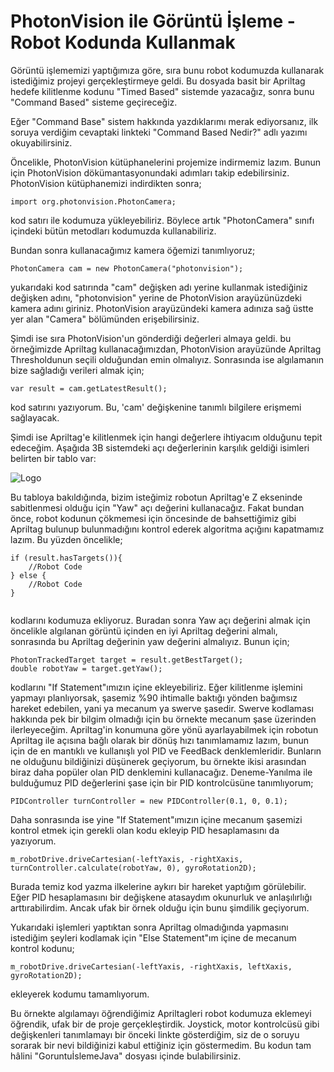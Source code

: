 # PhotonVision ile Görüntü İşleme - Robot Kodunda Kullanmak
Görüntü işlememizi yaptığımıza göre, sıra bunu robot kodumuzda kullanarak istediğimiz projeyi gerçekleştirmeye geldi. Bu dosyada basit bir Apriltag hedefe kilitlenme kodunu "Timed Based" sistemde yazacağız, sonra bunu "Command Based" sisteme geçireceğiz.

Eğer "Command Base" sistem hakkında yazdıklarımı merak ediyorsanız, ilk soruya verdiğim cevaptaki linkteki "Command Based Nedir?" adlı yazımı okuyabilirsiniz.

Öncelikle, PhotonVision kütüphanelerini projemize indirmemiz lazım. Bunun için PhotonVision dökümantasyonundaki adımları takip edebilirsiniz. PhotonVision kütüphanemizi indirdikten sonra;
```
import org.photonvision.PhotonCamera;
```
kod satırı ile kodumuza yükleyebiliriz. Böylece artık "PhotonCamera" sınıfı içindeki bütün metodları kodumuzda kullanabiliriz. 

Bundan sonra kullanacağımız kamera öğemizi tanımlıyoruz;
```
PhotonCamera cam = new PhotonCamera("photonvision");
```
yukarıdaki kod satırında "cam" değişken adı yerine kullanmak istediğiniz değişken adını, "photonvision" yerine de PhotonVision arayüzünüzdeki kamera adını giriniz. PhotonVision arayüzündeki kamera adınıza sağ üstte yer alan "Camera" bölümünden erişebilirsiniz.

Şimdi ise sıra PhotonVision'un gönderdiği değerleri almaya geldi. bu örneğimizde Apriltag kullanacağımızdan, PhotonVision arayüzünde Apriltag Thresholdunun seçili olduğundan emin olmalıyız. Sonrasında ise algılamanın bize sağladığı verileri almak için; 

```
var result = cam.getLatestResult();
```
kod satırını yazıyorum. Bu, 'cam' değişkenine tanımlı bilgilere erişmemi sağlayacak.

Şimdi ise Apriltag'e kilitlenmek için hangi değerlere ihtiyacım olduğunu tepit edeceğim. Aşağıda 3B sistemdeki açı değerlerinin karşılık geldiği isimleri belirten bir tablo var:

![Logo](https://docs.photonvision.org/en/latest/_images/camera-coord.png)

Bu tabloya bakıldığında, bizim isteğimiz robotun Apriltag'e Z ekseninde sabitlenmesi olduğu için "Yaw" açı değerini kullanacağız. Fakat bundan önce, robot kodunun çökmemesi için öncesinde de bahsettiğimiz gibi Apriltag bulunup bulunmadığını kontrol ederek algoritma açığını kapatmamız lazım. Bu yüzden öncelikle;
```
if (result.hasTargets()){
    //Robot Code
} else {
    //Robot Code
}
     
```
kodlarını kodumuza ekliyoruz. Buradan sonra Yaw açı değerini almak için öncelikle algılanan görüntü içinden en iyi Apriltag değerini almalı, sonrasında bu Apriltag değerinin yaw değerini almalıyız. Bunun için; 
```
PhotonTrackedTarget target = result.getBestTarget();
double robotYaw = target.getYaw();
```
kodlarını "If Statement"ımızın içine ekleyebiliriz. Eğer kilitlenme işlemini yapmayı planlıyorsak, şasemiz %90 ihtimalle baktığı yönden bağımsız hareket edebilen, yani ya mecanum ya swerve şasedir. Swerve kodlaması hakkında pek bir bilgim olmadığı için bu örnekte mecanum şase üzerinden ilerleyeceğim. Apriltag'in konumuna göre yönü ayarlayabilmek için robotun Apriltag ile açısına bağlı olarak bir dönüş hızı tanımlamamız lazım, bunun için de en mantıklı ve kullanışlı yol PID ve FeedBack denklemleridir. Bunların ne olduğunu bildiğinizi düşünerek geçiyorum, bu örnekte ikisi arasından biraz daha popüler olan PID denklemini kullanacağız. Deneme-Yanılma ile bulduğumuz PID değerlerini şase için bir PID kontrolcüsüne tanımlıyorum;
```
PIDController turnController = new PIDController(0.1, 0, 0.1);
```
Daha sonrasında ise yine "If Statement"ımızın içine mecanum şasemizi kontrol etmek için gerekli olan kodu ekleyip PID hesaplamasını da yazıyorum.
```
m_robotDrive.driveCartesian(-leftYaxis, -rightXaxis, turnController.calculate(robotYaw, 0), gyroRotation2D);
```
Burada temiz kod yazma ilkelerine aykırı bir hareket yaptığım görülebilir. Eğer PID hesaplamasını bir değişkene atasaydım okunurluk ve anlaşılırlığı arttırabilirdim. Ancak ufak bir örnek olduğu için bunu şimdilik geçiyorum. 

Yukarıdaki işlemleri yaptıktan sonra Apriltag olmadığında yapmasını istediğim şeyleri kodlamak için "Else Statement"ım içine de mecanum kontrol kodunu;
```
m_robotDrive.driveCartesian(-leftYaxis, -rightXaxis, leftXaxis, gyroRotation2D);
```
ekleyerek kodumu tamamlıyorum.

Bu örnekte algılamayı öğrendiğimiz Apriltagleri robot kodumuza eklemeyi öğrendik, ufak bir de proje gerçekleştirdik. Joystick, motor kontrolcüsü gibi değişkenleri tanımlamayı bir önceki linkte gösterdiğim, siz de o soruyu sorarak bir nevi bildiğinizi kabul ettiğiniz için göstermedim. Bu kodun tam hâlini "GoruntuİslemeJava" dosyası içinde bulabilirsiniz.
